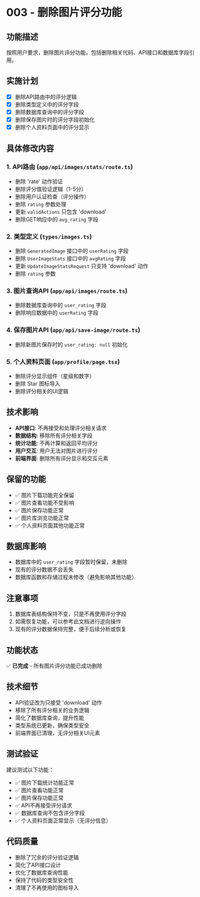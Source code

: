 # 003 - 删除图片评分功能

## 功能描述
按照用户要求，删除图片评分功能，包括删除相关代码、API接口和数据库字段引用。

## 实施计划
- [x] 删除API路由中的评分逻辑
- [x] 删除类型定义中的评分字段
- [x] 删除数据库查询中的评分字段
- [x] 删除保存图片时的评分字段初始化
- [x] 删除个人资料页面中的评分显示

## 具体修改内容

### 1. API路由 (`app/api/images/stats/route.ts`)
- 删除 'rate' 动作验证
- 删除评分值验证逻辑（1-5分）
- 删除用户认证检查（评分操作）
- 删除 `rating` 参数处理
- 更新 `validActions` 只包含 'download'
- 删除GET响应中的 `avg_rating` 字段

### 2. 类型定义 (`types/images.ts`)
- 删除 `GeneratedImage` 接口中的 `userRating` 字段
- 删除 `UserImageStats` 接口中的 `avgRating` 字段
- 更新 `UpdateImageStatsRequest` 只支持 'download' 动作
- 删除 `rating` 参数

### 3. 图片查询API (`app/api/images/route.ts`)
- 删除数据库查询中的 `user_rating` 字段
- 删除响应数据中的 `userRating` 字段

### 4. 保存图片API (`app/api/save-image/route.ts`)
- 删除新图片保存时的 `user_rating: null` 初始化

### 5. 个人资料页面 (`app/profile/page.tsx`)
- 删除评分显示组件（星级和数字）
- 删除 Star 图标导入
- 删除评分相关的UI逻辑

## 技术影响
- **API接口**: 不再接受和处理评分相关请求
- **数据结构**: 移除所有评分相关字段
- **统计功能**: 不再计算和返回平均评分
- **用户交互**: 用户无法对图片进行评分
- **前端界面**: 删除所有评分显示和交互元素

## 保留的功能
- ✅ 图片下载功能完全保留
- ✅ 图片查看功能不受影响
- ✅ 图片保存功能正常
- ✅ 图片库浏览功能正常
- ✅ 个人资料页面其他功能正常

## 数据库影响
- 数据库中的 `user_rating` 字段暂时保留，未删除
- 现有的评分数据不会丢失
- 数据库函数和存储过程未修改（避免影响其他功能）

## 注意事项
1. 数据库表结构保持不变，只是不再使用评分字段
2. 如需恢复功能，可以参考此文档进行逆向操作
3. 现有的评分数据保持完整，便于后续分析或恢复

## 功能状态
✅ **已完成** - 所有图片评分功能已成功删除

## 技术细节
- API验证改为只接受 'download' 动作
- 移除了所有评分相关的业务逻辑
- 简化了数据库查询，提升性能
- 类型系统已更新，确保类型安全
- 前端界面已清理，无评分相关UI元素

## 测试验证
建议测试以下功能：
- ✅ 图片下载统计功能正常
- ✅ 图片查看功能正常
- ✅ 图片保存功能正常
- ✅ API不再接受评分请求
- ✅ 数据库查询不包含评分字段
- ✅ 个人资料页面正常显示（无评分信息）

## 代码质量
- 删除了冗余的评分验证逻辑
- 简化了API接口设计
- 优化了数据库查询性能
- 保持了代码的类型安全性
- 清理了不再使用的图标导入 